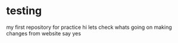 # testing
my first repository for practice
hi lets check whats going on
making changes from website say yes
